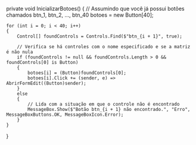 private void InicializarBotoes()
{
    // Assumindo que você já possui botões chamados btn_1, btn_2, ..., btn_40
    botoes = new Button[40];

    for (int i = 0; i < 40; i++)
    {
        Control[] foundControls = Controls.Find($"btn_{i + 1}", true);

        // Verifica se há controles com o nome especificado e se a matriz é não nula
        if (foundControls != null && foundControls.Length > 0 && foundControls[0] is Button)
        {
            botoes[i] = (Button)foundControls[0];
            botoes[i].Click += (sender, e) => AbrirFormEdit((Button)sender);
        }
        else
        {
            // Lida com a situação em que o controle não é encontrado
            MessageBox.Show($"Botão btn_{i + 1} não encontrado.", "Erro", MessageBoxButtons.OK, MessageBoxIcon.Error);
        }
    }
}
